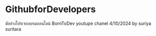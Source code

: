 # GithubforDevelopers
ตัอย่างโปรเจกอบรมออนไลน์ BornToDev youtupe chanel 4/10/2024
by suriya suritara
